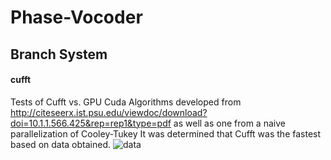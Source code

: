 # Phase-Vocoder

## Branch System
#### cufft
  Tests of Cufft vs. GPU Cuda Algorithms developed from http://citeseerx.ist.psu.edu/viewdoc/download?doi=10.1.1.566.425&rep=rep1&type=pdf as well as one from a naive parallelization of Cooley-Tukey
  It was determined that Cufft was the fastest based on data obtained. 
![data](cufftruntime.png)
